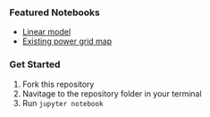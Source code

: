 
### Featured Notebooks
- [Linear model](https://github.com/sfbrigade/datasci-etech-chall/blob/master/Clean_Energy_Challenge.ipynb)
- [Existing power grid map](https://techieshark.carto.com/viz/8129383a-17ec-11e7-b57b-0ee66e2c9693/public_map)

### Get Started
1. Fork this repository
2. Navitage to the repository folder in your terminal
3. Run `jupyter notebook`
